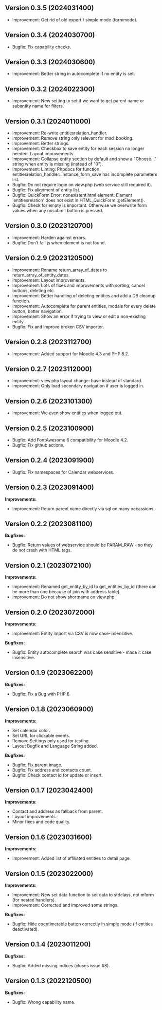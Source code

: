## Version 0.3.5 (2024031400)
* Improvement: Get rid of old expert / simple mode (formmode).

## Version 0.3.4 (2024030700)
* Bugfix: Fix capability checks.

## Version 0.3.3 (2024030600)
* Improvement: Better string in autocomplete if no entity is set.

## Version 0.3.2 (2024022300)
* Improvement: New setting to set if we want to get parent name or subentity name for filters.

## Version 0.3.1 (2024011000)
* Improvement: Re-write entitiesrelation_handler.
* Improvement: Remove string only relevant for mod_booking.
* Improvement: Better strings.
* Improvement: Checkbox to save entity for each session no longer needed. Layout improvements.
* Improvement: Collapse entity section by default and show a "Choose..." string when entity is missing (instead of "0").
* Improvement: Linting: Phpdocs for function entitiesrelation_handler::instance_form_save has incomplete parameters list.
* Bugfix: Do not require login on view.php (web service still required it).
* Bugfix: Fix alignment of entity list.
* Bugfix: QuickForm Error: nonexistent html element: Element 'entitiesrelation' does not exist in HTML_QuickForm::getElement().
* Bugfix: Check for empty is important. Otherwise we overwrite form values when any nosubmit button is pressed.

## Version 0.3.0 (2023120700)
* Improvement: Harden against errors.
* Bugfix: Don't fail js when element is not found.

## Version 0.2.9 (2023120500)
* Improvement: Rename return_array_of_dates to return_array_of_entity_dates.
* Improvement: Layout improvements.
* Improvement: Lots of fixes and improvements with sorting, cancel buttons, deleting etc.
* Improvement: Better handling of deleting entities and add a DB cleanup function.
* Improvement: Autocomplete for parent entities, modals for every delete button, better navigation.
* Improvement: Show an error if trying to view or edit a non-existing entity.
* Bugfix: Fix and improve broken CSV importer.

## Version 0.2.8 (2023112700)
* Improvement: Added support for Moodle 4.3 and PHP 8.2.

## Version 0.2.7 (2023112000)
* Improvement: view.php layout change: base instead of standard.
* Improvement: Only load secondary navigation if user is logged in.

## Version 0.2.6 (2023101300)
* Improvement: We even show entities when logged out.

## Version 0.2.5 (2023100900)
* Bugfix: Add FontAwesome 6 compatibility for Moodle 4.2.
* Bugfix: Fix github actions.

## Version 0.2.4 (2023091900)
* Bugfix: Fix namespaces for Calendar webservices.

## Version 0.2.3 (2023091400)
**Improvements:**
* Improvement: Return parent name directly via sql on many occassions.

## Version 0.2.2 (2023081100)
**Bugfixes:**
* Bugfix: Return values of webservice should be PARAM_RAW - so they do not crash with HTML tags.

## Version 0.2.1 (2023072100)
**Improvements:**
* Improvement: Renamed get_entity_by_id to get_entities_by_id
    (there can be more than one because of join with address table).
* Improvement: Do not show shortname on view.php.

## Version 0.2.0 (2023072000)
**Improvements:**
* Improvement: Entity import via CSV is now case-insensitive.

**Bugfixes:**
* Bugfix: Entity autocomplete search was case sensitive - made it case insensitive.

## Version 0.1.9 (2023062200)
**Bugfixes:**
* Bugfix: Fix a Bug with PHP 8.

## Version 0.1.8 (2023060900)
**Improvements:**
* Set calendar color.
* Set URL for clickable events.
* Remove Settings only used for testing.
* Layout Bugfix and Language String added.

**Bugfixes:**
* Bugfix: Fix parent image.
* Bugfix: Fix address and contacts count.
* Bugfix: Check contact id for update or insert.

## Version 0.1.7 (2023042400)
**Improvements:**
* Contact and address as fallback from parent.
* Layout improvements.
* Minor fixes and code quality.

## Version 0.1.6 (2023031600)
**Improvements:**
* Improvement: Added list of affiliated entities to detail page.

## Version 0.1.5 (2023022000)
**Improvements:**
* Improvement: New set data function to set data to stdclass, not mform (for nested handlers).
* Improvement: Corrected and improved some strings.

**Bugfixes:**
* Bugfix: Hide opentimetable button correctly in simple mode (if entities deactivated).

## Version 0.1.4 (2023011200)
**Bugfixes:**
* Bugfix: Added missing indices (closes issue #8).

## Version 0.1.3 (2022120500)
**Bugfixes:**
* Bugfix: Wrong capability name.
